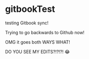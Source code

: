 # gitbookTest

testing Gitbook sync!

Trying to go backwards to Github now!

OMG it goes both WAYS WHAT!&#x20;

DO YOU SEE MY EDITS?!?!?! 😂
